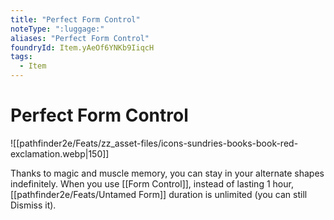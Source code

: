 ```yaml
---
title: "Perfect Form Control"
noteType: ":luggage:"
aliases: "Perfect Form Control"
foundryId: Item.yAeOf6YNKb9IiqcH
tags:
  - Item
---
```


# Perfect Form Control
![[pathfinder2e/Feats/zz_asset-files/icons-sundries-books-book-red-exclamation.webp|150]]

Thanks to magic and muscle memory, you can stay in your alternate shapes indefinitely. When you use [[Form Control]], instead of lasting 1 hour, [[pathfinder2e/Feats/Untamed Form]] duration is unlimited (you can still Dismiss it).
